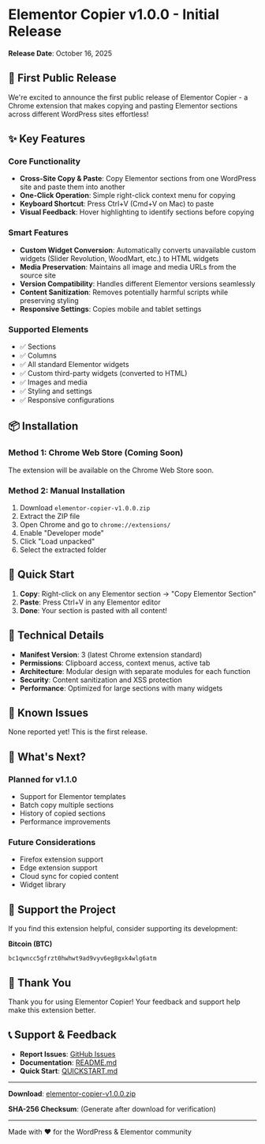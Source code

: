 # Elementor Copier v1.0.0 - Initial Release

**Release Date**: October 16, 2025

## 🎉 First Public Release

We're excited to announce the first public release of Elementor Copier - a Chrome extension that makes copying and pasting Elementor sections across different WordPress sites effortless!

## ✨ Key Features

### Core Functionality
- **Cross-Site Copy & Paste**: Copy Elementor sections from one WordPress site and paste them into another
- **One-Click Operation**: Simple right-click context menu for copying
- **Keyboard Shortcut**: Press Ctrl+V (Cmd+V on Mac) to paste
- **Visual Feedback**: Hover highlighting to identify sections before copying

### Smart Features
- **Custom Widget Conversion**: Automatically converts unavailable custom widgets (Slider Revolution, WoodMart, etc.) to HTML widgets
- **Media Preservation**: Maintains all image and media URLs from the source site
- **Version Compatibility**: Handles different Elementor versions seamlessly
- **Content Sanitization**: Removes potentially harmful scripts while preserving styling
- **Responsive Settings**: Copies mobile and tablet settings

### Supported Elements
- ✅ Sections
- ✅ Columns
- ✅ All standard Elementor widgets
- ✅ Custom third-party widgets (converted to HTML)
- ✅ Images and media
- ✅ Styling and settings
- ✅ Responsive configurations

## 📦 Installation

### Method 1: Chrome Web Store (Coming Soon)
The extension will be available on the Chrome Web Store soon.

### Method 2: Manual Installation
1. Download `elementor-copier-v1.0.0.zip`
2. Extract the ZIP file
3. Open Chrome and go to `chrome://extensions/`
4. Enable "Developer mode"
5. Click "Load unpacked"
6. Select the extracted folder

## 🚀 Quick Start

1. **Copy**: Right-click on any Elementor section → "Copy Elementor Section"
2. **Paste**: Press Ctrl+V in any Elementor editor
3. **Done**: Your section is pasted with all content!

## 🔧 Technical Details

- **Manifest Version**: 3 (latest Chrome extension standard)
- **Permissions**: Clipboard access, context menus, active tab
- **Architecture**: Modular design with separate modules for each function
- **Security**: Content sanitization and XSS protection
- **Performance**: Optimized for large sections with many widgets

## 🐛 Known Issues

None reported yet! This is the first release.

## 📝 What's Next?

### Planned for v1.1.0
- Support for Elementor templates
- Batch copy multiple sections
- History of copied sections
- Performance improvements

### Future Considerations
- Firefox extension support
- Edge extension support
- Cloud sync for copied content
- Widget library

## 💖 Support the Project

If you find this extension helpful, consider supporting its development:

**Bitcoin (BTC)**
```
bc1qwncc5gfrzt0hwhwt9ad9vyv6eg8gxk4wlg6atm
```

## 🙏 Thank You

Thank you for using Elementor Copier! Your feedback and support help make this extension better.

## 📞 Support & Feedback

- **Report Issues**: [GitHub Issues](../../issues)
- **Documentation**: [README.md](../README.md)
- **Quick Start**: [QUICKSTART.md](../QUICKSTART.md)

---

**Download**: [elementor-copier-v1.0.0.zip](./elementor-copier-v1.0.0.zip)

**SHA-256 Checksum**: (Generate after download for verification)

---

Made with ❤️ for the WordPress & Elementor community
